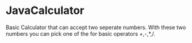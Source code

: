 # JavaCalculator
Basic Calculator that can accept two seperate numbers. With these two numbers you can pick one of the for basic operators +,-,*,/.
